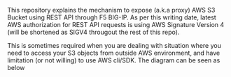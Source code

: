 This repository explains the mechanism to expose (a.k.a proxy) AWS S3 Bucket using REST API through F5 BIG-IP.
As per this writing date, latest AWS authorization for REST API requests is using AWS Signature Version 4 (will be shortened as SIGV4 througout the rest of this repo).

This is sometimes required when you are dealing with situation where you need to access your S3 objects from outside AWS environment, and have limitation (or not willing) to use AWS cli/SDK.
The diagram can be seen as below
